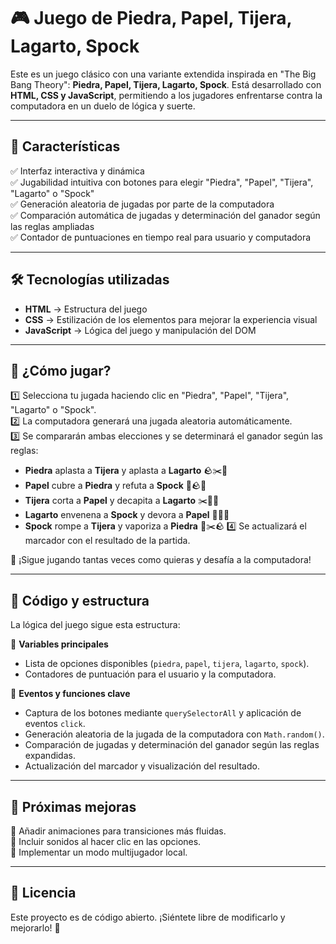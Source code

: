 # 🎮 Juego de Piedra, Papel, Tijera, Lagarto, Spock

Este es un juego clásico con una variante extendida inspirada en "The Big Bang Theory": **Piedra, Papel, Tijera, Lagarto, Spock**. Está desarrollado con **HTML, CSS y JavaScript**, permitiendo a los jugadores enfrentarse contra la computadora en un duelo de lógica y suerte. 

---

## 🚀 Características

✅ Interfaz interactiva y dinámica<br>
✅ Jugabilidad intuitiva con botones para elegir "Piedra", "Papel", "Tijera", "Lagarto" o "Spock"<br>
✅ Generación aleatoria de jugadas por parte de la computadora<br>
✅ Comparación automática de jugadas y determinación del ganador según las reglas ampliadas<br>
✅ Contador de puntuaciones en tiempo real para usuario y computadora

---

## 🛠️ Tecnologías utilizadas

- **HTML** → Estructura del juego
- **CSS** → Estilización de los elementos para mejorar la experiencia visual
- **JavaScript** → Lógica del juego y manipulación del DOM

---

## 🎲 ¿Cómo jugar?

1️⃣ Selecciona tu jugada haciendo clic en "Piedra", "Papel", "Tijera", "Lagarto" o "Spock".<br>
2️⃣ La computadora generará una jugada aleatoria automáticamente.<br>
3️⃣ Se compararán ambas elecciones y se determinará el ganador según las reglas:<br>
   - **Piedra** aplasta a **Tijera** y aplasta a **Lagarto** 🪨✂️🦎
   - **Papel** cubre a **Piedra** y refuta a **Spock** 📄🪨🖖
   - **Tijera** corta a **Papel** y decapita a **Lagarto** ✂️📄🦎
   - **Lagarto** envenena a **Spock** y devora a **Papel** 🦎🖖📄
   - **Spock** rompe a **Tijera** y vaporiza a **Piedra** 🖖✂️🪨
4️⃣ Se actualizará el marcador con el resultado de la partida.<br>

🔁 ¡Sigue jugando tantas veces como quieras y desafía a la computadora!

---

## 🔧 Código y estructura

La lógica del juego sigue esta estructura:

📌 **Variables principales**
- Lista de opciones disponibles (`piedra`, `papel`, `tijera`, `lagarto`, `spock`).
- Contadores de puntuación para el usuario y la computadora.

📌 **Eventos y funciones clave**
- Captura de los botones mediante `querySelectorAll` y aplicación de eventos `click`.
- Generación aleatoria de la jugada de la computadora con `Math.random()`.
- Comparación de jugadas y determinación del ganador según las reglas expandidas.
- Actualización del marcador y visualización del resultado.

---

## 📌 Próximas mejoras

🔹 Añadir animaciones para transiciones más fluidas.<br>
🔹 Incluir sonidos al hacer clic en las opciones.<br>
🔹 Implementar un modo multijugador local.<br>

---

## 📜 Licencia

Este proyecto es de código abierto. ¡Siéntete libre de modificarlo y mejorarlo! 🚀
